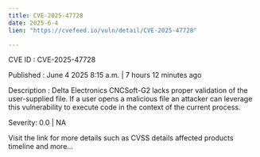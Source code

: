 ```yaml
---
title: CVE-2025-47728
date: 2025-6-4
lien: "https://cvefeed.io/vuln/detail/CVE-2025-47728"

---
```


CVE ID : CVE-2025-47728

Published :  June 4
2025
8:15 a.m. | 7 hours
12 minutes ago

Description : Delta Electronics CNCSoft-G2 lacks proper validation of the user-supplied file. If a user opens a malicious file
an attacker can leverage this vulnerability to execute code in the context of the current process.

Severity: 0.0 | NA

Visit the link for more details
such as CVSS details
affected products
timeline
and more...
